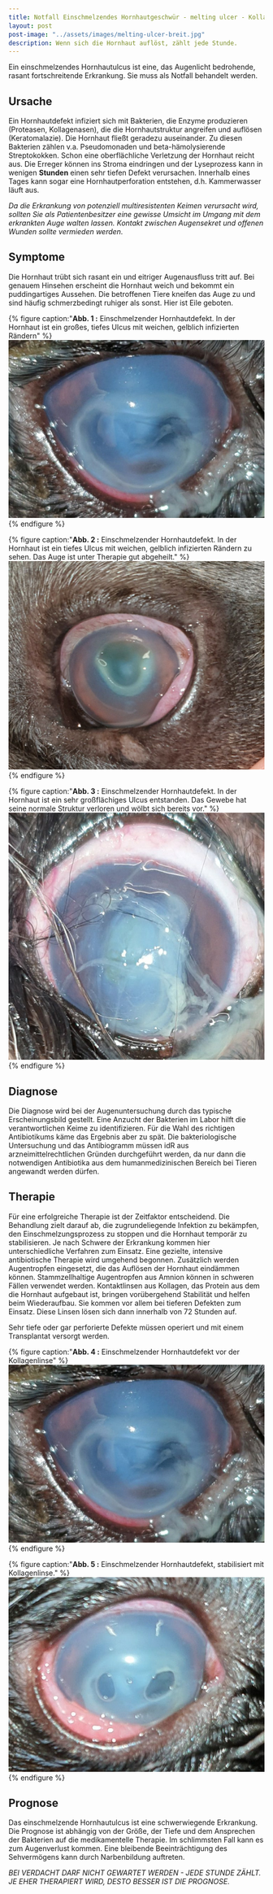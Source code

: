 ```yaml
---
title: Notfall Einschmelzendes Hornhautgeschwür - melting ulcer - Kollagenaseulkus
layout: post
post-image: "../assets/images/melting-ulcer-breit.jpg"
description: Wenn sich die Hornhaut auflöst, zählt jede Stunde.
---
```


Ein einschmelzendes Hornhautulcus ist eine, das Augenlicht bedrohende, rasant fortschreitende Erkrankung. Sie muss als Notfall behandelt werden.

<!--excerpt-->

## Ursache

Ein Hornhautdefekt infiziert sich mit Bakterien, die Enzyme produzieren (Proteasen, Kollagenasen), die die Hornhautstruktur angreifen und auflösen (Keratomalazie). Die Hornhaut fließt geradezu auseinander. Zu diesen Bakterien zählen v.a. Pseudomonaden und beta-hämolysierende Streptokokken. Schon eine oberflächliche Verletzung der Hornhaut reicht aus. Die Erreger können ins Stroma eindringen und der Lyseprozess kann in wenigen __Stunden__ einen sehr tiefen Defekt verursachen. Innerhalb eines Tages kann sogar eine Hornhautperforation entstehen, d.h. Kammerwasser läuft aus.

_Da die Erkrankung von potenziell multiresistenten Keimen verursacht wird, sollten Sie als Patientenbesitzer eine gewisse Umsicht im Umgang mit dem erkrankten Auge walten lassen. Kontakt zwischen Augensekret und offenen Wunden sollte vermieden werden._

## Symptome

Die Hornhaut trübt sich rasant ein und eitriger Augenausfluss tritt auf. Bei genauem Hinsehen erscheint die Hornhaut weich und bekommt ein puddingartiges Aussehen. Die betroffenen Tiere kneifen das Auge zu und sind häufig schmerzbedingt ruhiger als sonst. Hier ist Eile geboten. 

{% figure caption:"**Abb. 1 :** Einschmelzender Hornhautdefekt. In der Hornhaut ist ein großes, tiefes Ulcus mit weichen, gelblich infizierten Rändern" %}
![einschmelzendes Ulcus](../assets/images/meltingulcer.jpg)
{% endfigure %}

{% figure caption:"**Abb. 2 :** Einschmelzender Hornhautdefekt. In der Hornhaut ist ein tiefes Ulcus mit weichen, gelblich infizierten Rändern zu sehen. Das Auge ist unter Therapie gut abgeheilt." %}
![einschmelzendes Ulcus](../assets/images/meltingulcer2.jpg)
{% endfigure %}

{% figure caption:"**Abb. 3 :** Einschmelzender Hornhautdefekt. In der Hornhaut ist ein sehr großflächiges Ulcus entstanden. Das Gewebe hat seine normale Struktur verloren und wölbt sich bereits vor." %}
![einschmelzendes Ulcus](../assets/images/meltingulcer3.jpg)
{% endfigure %}

## Diagnose

Die Diagnose wird bei der Augenuntersuchung durch das typische Erscheinungsbild gestellt. Eine Anzucht der Bakterien im Labor hilft die verantwortlichen Keime zu identifizieren. Für die Wahl des richtigen Antibiotikums käme das Ergebnis aber zu spät. Die bakteriologische Untersuchung und das Antibiogramm müssen idR aus arzneimittelrechtlichen Gründen durchgeführt werden, da nur dann die notwendigen Antibiotika aus dem humanmedizinischen Bereich bei Tieren angewandt werden dürfen.   

## Therapie 

Für eine erfolgreiche Therapie ist der Zeitfaktor entscheidend. Die Behandlung zielt darauf ab, die zugrundeliegende Infektion zu bekämpfen, den Einschmelzungsprozess zu stoppen und die Hornhaut temporär zu stabilisieren. Je nach Schwere der Erkrankung kommen hier unterschiedliche Verfahren zum Einsatz.
Eine gezielte, intensive antibiotische Therapie wird umgehend begonnen. Zusätzlich werden Augentropfen eingesetzt, die das Auflösen der Hornhaut eindämmen können. Stammzellhaltige Augentropfen aus Amnion können in schweren Fällen verwendet werden. Kontaktlinsen aus Kollagen, das Protein aus dem die Hornhaut aufgebaut ist, bringen vorübergehend Stabilität und helfen beim Wiederaufbau. Sie kommen vor allem bei tieferen Defekten zum Einsatz. Diese Linsen lösen sich dann innerhalb von 72 Stunden auf. 

Sehr tiefe oder gar perforierte Defekte müssen operiert und mit einem Transplantat versorgt werden. 

{% figure caption:"**Abb. 4 :** Einschmelzender Hornhautdefekt vor der Kollagenlinse" %}
![einschmelzendes Ulcus](../assets/images/meltingulcer.jpg)
{% endfigure %}

{% figure caption:"**Abb. 5 :** Einschmelzender Hornhautdefekt, stabilisiert mit Kollagenlinse." %}
![einschmelzendes Ulcus mit Kollagenlinse](../assets/images/meltingulcer4.jpg)
{% endfigure %}

## Prognose

Das einschmelzende Hornhautulcus ist eine schwerwiegende Erkrankung. Die Prognose ist abhängig von der Größe, der Tiefe und dem Ansprechen der Bakterien auf die medikamentelle Therapie. Im schlimmsten Fall kann es zum Augenverlust kommen. Eine bleibende Beeinträchtigung des Sehvermögens kann durch Narbenbildung auftreten. 

_BEI VERDACHT DARF NICHT GEWARTET WERDEN - JEDE STUNDE ZÄHLT. JE EHER THERAPIERT WIRD, DESTO BESSER IST DIE PROGNOSE._ 
